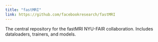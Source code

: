 ```yaml
---
title: "fastMRI"
link: https://github.com/facebookresearch/fastMRI
---
```


The central repository for the fastMRI NYU-FAIR collaboration. Includes dataloaders, trainers, and models.

